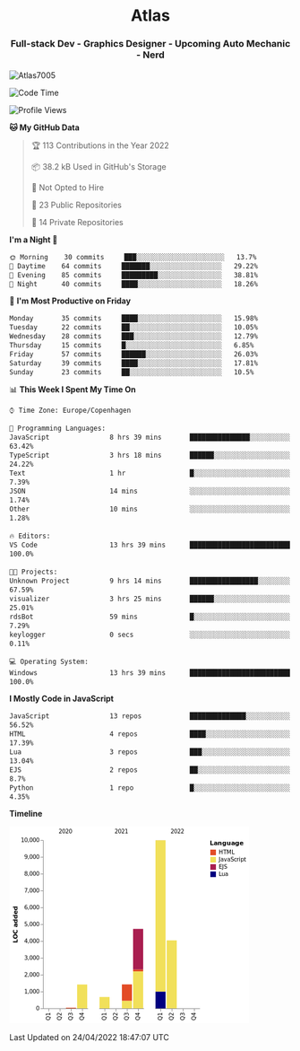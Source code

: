 <h1 align="center">Atlas</h1>
<h3 align="center">Full-stack Dev - Graphics Designer - Upcoming Auto Mechanic - Nerd</h3>

<p><img align="center" src="https://github-readme-stats.vercel.app/api/top-langs?username=Atlas7005&show_icons=true&locale=en&layout=compact" alt="Atlas7005" /></p>

<!--START_SECTION:waka-->
![Code Time](http://img.shields.io/badge/Code%20Time-535%20hrs%2025%20mins-blue)

![Profile Views](http://img.shields.io/badge/Profile%20Views-2-blue)

**🐱 My GitHub Data** 

> 🏆 113 Contributions in the Year 2022
 > 
> 📦 38.2 kB Used in GitHub's Storage 
 > 
> 🚫 Not Opted to Hire
 > 
> 📜 23 Public Repositories 
 > 
> 🔑 14 Private Repositories  
 > 
**I'm a Night 🦉** 

```text
🌞 Morning    30 commits     ███░░░░░░░░░░░░░░░░░░░░░░   13.7% 
🌆 Daytime    64 commits     ███████░░░░░░░░░░░░░░░░░░   29.22% 
🌃 Evening    85 commits     █████████░░░░░░░░░░░░░░░░   38.81% 
🌙 Night      40 commits     ████░░░░░░░░░░░░░░░░░░░░░   18.26%

```
📅 **I'm Most Productive on Friday** 

```text
Monday       35 commits     ████░░░░░░░░░░░░░░░░░░░░░   15.98% 
Tuesday      22 commits     ██░░░░░░░░░░░░░░░░░░░░░░░   10.05% 
Wednesday    28 commits     ███░░░░░░░░░░░░░░░░░░░░░░   12.79% 
Thursday     15 commits     █░░░░░░░░░░░░░░░░░░░░░░░░   6.85% 
Friday       57 commits     ██████░░░░░░░░░░░░░░░░░░░   26.03% 
Saturday     39 commits     ████░░░░░░░░░░░░░░░░░░░░░   17.81% 
Sunday       23 commits     ██░░░░░░░░░░░░░░░░░░░░░░░   10.5%

```


📊 **This Week I Spent My Time On** 

```text
⌚︎ Time Zone: Europe/Copenhagen

💬 Programming Languages: 
JavaScript               8 hrs 39 mins       ███████████████░░░░░░░░░░   63.42% 
TypeScript               3 hrs 18 mins       ██████░░░░░░░░░░░░░░░░░░░   24.22% 
Text                     1 hr                █░░░░░░░░░░░░░░░░░░░░░░░░   7.39% 
JSON                     14 mins             ░░░░░░░░░░░░░░░░░░░░░░░░░   1.74% 
Other                    10 mins             ░░░░░░░░░░░░░░░░░░░░░░░░░   1.28%

🔥 Editors: 
VS Code                  13 hrs 39 mins      █████████████████████████   100.0%

🐱‍💻 Projects: 
Unknown Project          9 hrs 14 mins       █████████████████░░░░░░░░   67.59% 
visualizer               3 hrs 25 mins       ██████░░░░░░░░░░░░░░░░░░░   25.01% 
rdsBot                   59 mins             █░░░░░░░░░░░░░░░░░░░░░░░░   7.29% 
keylogger                0 secs              ░░░░░░░░░░░░░░░░░░░░░░░░░   0.11%

💻 Operating System: 
Windows                  13 hrs 39 mins      █████████████████████████   100.0%

```

**I Mostly Code in JavaScript** 

```text
JavaScript               13 repos            ██████████████░░░░░░░░░░░   56.52% 
HTML                     4 repos             ████░░░░░░░░░░░░░░░░░░░░░   17.39% 
Lua                      3 repos             ███░░░░░░░░░░░░░░░░░░░░░░   13.04% 
EJS                      2 repos             ██░░░░░░░░░░░░░░░░░░░░░░░   8.7% 
Python                   1 repo              █░░░░░░░░░░░░░░░░░░░░░░░░   4.35%

```


**Timeline**

![Chart not found](https://raw.githubusercontent.com/Atlas7005/Atlas7005/master/charts/bar_graph.png) 


 Last Updated on 24/04/2022 18:47:07 UTC
<!--END_SECTION:waka-->
